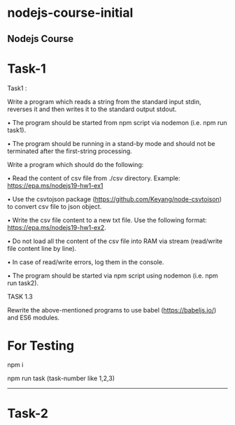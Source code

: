 # nodejs-course-initial
Nodejs Course
------------------------------------------------------------------------------------------
# Task-1

Task1 :

Write a program which reads a string from the standard input stdin, reverses it and then writes it to the standard output stdout.

• The program should be started from npm script via nodemon (i.e. npm run task1).

• The program should be running in a stand-by mode and should not be terminated after the first-string processing.

Write a program which should do the following:

• Read the content of csv file from ./csv directory. Example: https://epa.ms/nodejs19-hw1-ex1

• Use the csvtojson package (https://github.com/Keyang/node-csvtojson) to convert csv file to json object.

• Write the csv file content to a new txt file. Use the following format: https://epa.ms/nodejs19-hw1-ex2.

• Do not load all the content of the csv file into RAM via stream (read/write file content line by line).

• In case of read/write errors, log them in the console.

• The program should be started via npm script using nodemon (i.e. npm run task2).

TASK 1.3

Rewrite the above-mentioned programs to use babel (https://babeljs.io/) and ES6 modules.

# For Testing

npm i

npm run task (task-number like 1,2,3)

-------------------------------------------------------------------------------------------------------

# Task-2
